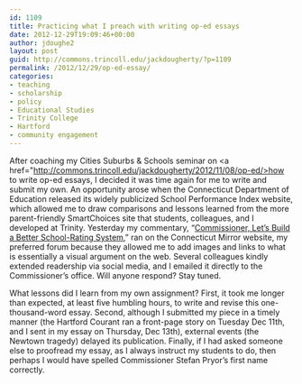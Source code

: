```yaml
---
id: 1109
title: Practicing what I preach with writing op-ed essays
date: 2012-12-29T19:09:46+00:00
author: jdoughe2
layout: post
guid: http://commons.trincoll.edu/jackdougherty/?p=1109
permalink: /2012/12/29/op-ed-essay/
categories:
- teaching
- scholarship
- policy
- Educational Studies
- Trinity College
- Hartford
- community engagement
---
```

After coaching my Cities Suburbs & Schools seminar on <a href="http://commons.trincoll.edu/jackdougherty/2012/11/08/op-ed/>how to write op-ed essays</a>, I decided it was time again for me to write and submit my own. An opportunity arose when the Connecticut Department of Education released its widely publicized School Performance Index website, which allowed me to draw comparisons and lessons learned from the more parent-friendly SmartChoices site that students, colleagues, and I developed at Trinity. Yesterday my commentary, &#8220;<a href="http://www.ctmirror.org/story/18581/commissioner-pryor-lets-build-better-public-school-web-tool">Commissioner, Let&#8217;s Build a Better School-Rating System</a>,&#8221; ran on the Connecticut Mirror website, my preferred forum because they allowed me to add images and links to what is essentially a visual argument on the web. Several colleagues kindly extended readership via social media, and I emailed it directly to the Commissioner&#8217;s office. Will anyone respond? Stay tuned.

What lessons did I learn from my own assignment? First, it took me longer than expected, at least five humbling hours, to write and revise this one-thousand-word essay. Second, although I submitted my piece in a timely manner (the Hartford Courant ran a front-page story on Tuesday Dec 11th, and I sent in my essay on Thursday, Dec 13th), external events (the Newtown tragedy) delayed its publication. Finally, if I had asked someone else to proofread my essay, as I always instruct my students to do, then perhaps I would have spelled Commissioner Stefan Pryor&#8217;s first name correctly.
